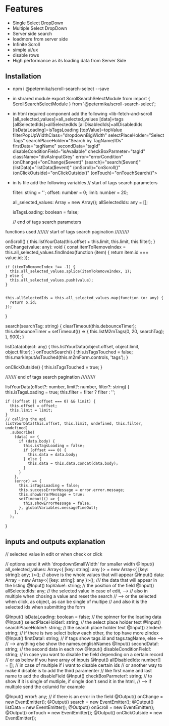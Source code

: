 # Features

- Single Select DropDown
- Multiple Select DropDown
- Server side search
- loadmore from server side
- Infinite Scroll
- simple ui/ux
- disable rows
- High performance as its loading data from Server Side

## Installation

- npm i @petermika/scroll-search-select --save
- in shrared module export ScrollSearchSelectModule from import { ScrollSearchSelectModule } from '@petermika/scroll-search-select';
- in html required component add the following
  <lib-fetch-and-scroll [all_selected_values]=all_selected_values [data]=tags [allSelectedIds]=allSelectedIds
  [allDisabledIds]=allDisabledIds [isDataLoading]=isTagsLoading [topValue]=topValue
  filterPopUpWidthClass="dropdownBigWidth" selectPlaceHolder="Select Tags"
  searchPlaceHolder="Search by TagName/IDs" firstData="tagName" secondData="tagId"
  disableConditionField="isAvailable" checkBoxParmeter="tagId" className="divAsInputGrey"
  error="errorCondition"
  (onChange)="onChange($event)" (search)="search($event)" (listData)="listData($event)" (onScroll)="onScroll()"
  (onClickOutside)="onClickOutside()" (onTouch)="onTouchSearch()">
  </lib-fetch-and-scroll>

- in ts file add the following variables
  // start of tags search parameters

  filter: string = '';
  offset: number = 0;
  limit: number = 20;

  all_selected_values: Array<YourModel> = new Array<YourModel>();
  allSelectedIds: any = [];

  isTagsLoading: boolean = false;

  // end of tags search parameters

functions used
/////// start of tags search pagination /////////

onScroll() {
this.listYourData(this.offset + this.limit, this.limit, this.filter);
}
onChange(value: any): void {
const itemToRemoveIndex = this.all_selected_values.findIndex(function (item) {
return item.id === value.id;
});

    if (itemToRemoveIndex !== -1) {
      this.all_selected_values.splice(itemToRemoveIndex, 1);
    } else {
      this.all_selected_values.push(value);
    }


    this.allSelectedIds = this.all_selected_values.map(function (o: any) {
      return o.id;
    });

}

search(searchTag: string) {
clearTimeout(this.debounceTimer);
this.debounceTimer = setTimeout(() => {
this.listM2mTags(0, 20, searchTag);
}, 900);
}

listData(object: any) {
this.listYourData(object.offset, object.limit, object.filter);
}
onTouchSearch() {
this.isTagsTouched = false;
this.markInputAsTouched(this.m2mForm.controls, 'tags');
}

onClickOutside() {
this.isTagsTouched = true;
}

/////// end of tags search pagination /////////

listYourData(offset?: number, limit?: number, filter?: string) {
this.isTagsLoading = true;
this.filter = filter ? filter : '';

    if ((offset || offset === 0) && limit) {
      this.offset = offset;
      this.limit = limit;
    }
    // calling the api
    listYourData(this.offset, this.limit, undefined, this.filter, undefined)
      .subscribe(
        (data) => {
          if (data.body) {
            this.isTagsLoading = false;
            if (offset === 0) {
              this.data = data.body;
            } else {
              this.data = this.data.concat(data.body);
            }
          }
        },
        (error) => {
          this.isTagsLoading = false;
          this.successErrorMessage = error.error.message;
          this.showErrorMessage = true;
          setTimeout(() => {
            this.showErrorMessage = false;
          }, globalVariables.messageTimeOut);
        },
      );

}

## inputs and outputs explanation

// selected value in edit or when check or click

// options send it with 'dropdownSmallWidth' for smaller width
@Input() all_selected_values: Array<{ [key: string]: any }> = new Array<{
[key: string]: any;
}>();
// above is the whole values that will appear
@Input() data: Array<any> = new Array<{ [key: string]: any }>(); /// the data that will appear in the listing
@Input() topValue!: string; // the position of the field
@Input() allSelectedIds: any; // the selected value in case of edit, -->
// also in multiple when chosing a value and reset the search
// --> or the selected when click, as object, as can be single of multipe
// and also it is the selected ids when submitting the form

@Input() isDataLoading: boolean = false; // the spinner for the loading data
@Input() selectPlaceHolder!: string; // the select place holder text
@Input() searchPlaceHolder!: string; // the search place holder text
@Input() zIndex!: string; // if there is two select below each other, the top have more zIndex
@Input() firstData!: string; // if tags show tags.id and tags.tagName, else -->
// --> anything else show the names.englishNames
@Input() secondData!: string; // the second data in each row
@Input() disableConditionField!: string; // in case you want to disable the field depending on a certain record
// or as below if you have array of inputs
@Input() allDisabledIds: number[] = []; // in case of multiple if i want to disable certain ids
// or another way to make it disable is to add the third paramenter
// like first name and last name to add the disableField
@Input() checkBoxParmeter!: string; // to show if it is single of mutliple, if single don't send it in the html,
// --> if multiple send the columid for example

@Input() error!: any; // if there is an error in the field
@Output() onChange = new EventEmitter<any>();
@Output() search = new EventEmitter<any>();
@Output() listData = new EventEmitter<any>();
@Output() onScroll = new EventEmitter<any>();
@Output() onTouch = new EventEmitter<any>();
@Output() onClickOutside = new EventEmitter<any>();
